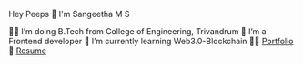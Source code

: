 Hey Peeps 👋
I'm Sangeetha M S

👨‍💻 I’m doing B.Tech from College of Engineering, Trivandrum
🔭 I’m a Frontend developer
🌱 I’m currently learning Web3.0-Blockchain
👨‍💻 [Portfolio](https://animated-portfolio-three.vercel.app/)
📜 [Resume](https://drive.google.com/file/d/13kLlHeUJiTNAKUg2eoZw5g5JihLsP0KQ/view?usp=sharing)

